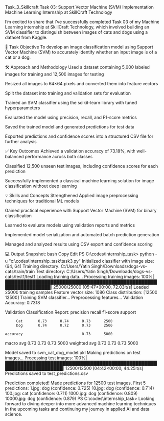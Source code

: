 Task_3_Skillcraft
Task 03: Support Vector Machine (SVM) Implementation
Machine Learning Internship at SkillCraft Technology

I’m excited to share that I’ve successfully completed Task 03 of my Machine Learning internship at SkillCraft Technology, which involved building an SVM classifier to distinguish between images of cats and dogs using a dataset from Kaggle.

📌 Task Objective
To develop an image classification model using Support Vector Machine (SVM) to accurately identify whether an input image is of a cat or a dog.

🛠 Approach and Methodology
Used a dataset containing 5,000 labeled images for training and 12,500 images for testing

Resized all images to 64×64 pixels and converted them into feature vectors

Split the dataset into training and validation sets for evaluation

Trained an SVM classifier using the scikit-learn library with tuned hyperparameters

Evaluated the model using precision, recall, and F1-score metrics

Saved the trained model and generated predictions for test data

Exported predictions and confidence scores into a structured CSV file for further analysis

✅ Key Outcomes
Achieved a validation accuracy of 73.18%, with well-balanced performance across both classes

Classified 12,500 unseen test images, including confidence scores for each prediction

Successfully implemented a classical machine learning solution for image classification without deep learning

💡 Skills and Concepts Strengthened
Applied image preprocessing techniques for traditional ML models

Gained practical experience with Support Vector Machine (SVM) for binary classification

Learned to evaluate models using validation reports and metrics

Implemented model serialization and automated batch prediction generation

Managed and analyzed results using CSV export and confidence scoring

💻 Output Snapshot:
bash
Copy
Edit
PS C:\codes\internship_task> python -u "c:\codes\internship_task\task3.py"
Initialized classifier with image size: (64, 64)
Training directory: C:/Users/Yatin Singh/Downloads/dogs-vs-cats/train/train
Test directory: C:/Users/Yatin Singh/Downloads/dogs-vs-cats/test1/test1
Loading training data...
Processing training images: 100%|█████████████████████████████████████████████████████████████████| 25000/25000 [05:47<00:00, 72.03it/s]
Loaded 25000 training samples
Feature vector size: 1086
Class distribution: [12500 12500]
Training SVM classifier...
Preprocessing features...
Validation Accuracy: 0.7318

Validation Classification Report:
              precision    recall  f1-score   support

         Cat       0.73      0.74      0.73      2500
         Dog       0.74      0.72      0.73      2500

    accuracy                           0.73      5000
   macro avg       0.73      0.73      0.73      5000
weighted avg       0.73      0.73      0.73      5000

Model saved to svm_cat_dog_model.pkl
Making predictions on test images...
Processing test images: 100%|█████████████████████████████████████████████████████████████████████| 12500/12500 [04:42<00:00, 44.25it/s]
Predictions saved to test_predictions.csv

Prediction completed! Made predictions for 12500 test images.
First 5 predictions:
1.jpg: dog (confidence: 0.725)
10.jpg: dog (confidence: 0.714)
100.jpg: cat (confidence: 0.711)
1000.jpg: dog (confidence: 0.809)
10000.jpg: dog (confidence: 0.879)
PS C:\codes\internship_task>
Looking forward to diving deeper into more advanced machine learning techniques in the upcoming tasks and continuing my journey in applied AI and data science.
